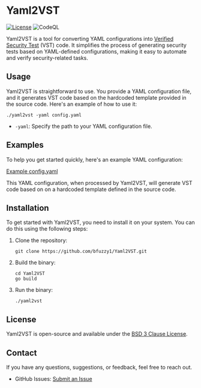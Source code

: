# Yaml2VST

[![License](https://img.shields.io/badge/license-BSD%203--Clause-blue.svg)](LICENSE)
![CodeQL](https://github.com/bfuzzy1/Yaml2VST/workflows/CodeQL/badge.svg)

Yaml2VST is a tool for converting YAML configurations into [Verified Security Test](https://www.preludesecurity.com/products/detect) (VST) code. It simplifies the process of generating security tests based on YAML-defined configurations, making it easy to automate and verify security-related tasks.

## Usage

Yaml2VST is straightforward to use. You provide a YAML configuration file, and it generates VST code based on the hardcoded template provided in the source code. Here's an example of how to use it:

```shell
./yaml2vst -yaml config.yaml
```

- `-yaml`: Specify the path to your YAML configuration file.

## Examples

To help you get started quickly, here's an example YAML configuration:

[Example config.yaml](https://github.com/bfuzzy1/Yaml2VST/blob/main/Yaml2VST/config.yaml)

This YAML configuration, when processed by Yaml2VST, will generate VST code based on on a hardcoded template defined in the source code.

## Installation

To get started with Yaml2VST, you need to install it on your system. You can do this using the following steps:

1. Clone the repository:

   ```shell
   git clone https://github.com/bfuzzy1/Yaml2VST.git
   ```

2. Build the binary:

   ```shell
   cd Yaml2VST
   go build
   ```

3. Run the binary:

   ```shell
   ./yaml2vst
   ```

## License

Yaml2VST is open-source and available under the [BSD 3 Clause License](LICENSE).

## Contact

If you have any questions, suggestions, or feedback, feel free to reach out.

- GitHub Issues: [Submit an Issue](https://github.com/bfuzzy1/Yaml2VST/issues)
